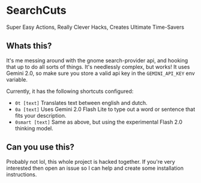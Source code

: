 # SearchCuts 

Super Easy Actions, Really Clever Hacks, Creates Ultimate Time-Savers

## Whats this?

It's me messing around with the gnome search-provider api, and hooking that up to do all sorts of things. It's needlessly complex, but works! It uses Gemini 2.0, so make sure you store a valid api key in the `GEMINI_API_KEY` env variable. 

Currently, it has the following shortcuts configured:

- `0t [text]` Translates text between english and dutch.
- `0a [text]` Uses Gemini 2.0 Flash Lite to type out a word or sentence that fits your description.
- `0smart [text]` Same as above, but using the experimental Flash 2.0 thinking model. 



## Can you use this?

Probably not lol, this whole project is hacked together. If you're very interested then open an issue so I can help and create some installation instructions.